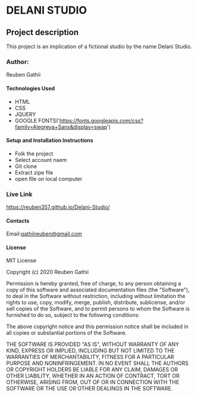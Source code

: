 # DELANI STUDIO
## Project description
This project is an implication of a fictional studio by the name Delani Studio.
### Author:
Reuben Gathii
#### Technologies Used
* HTML
* CSS
* JQUERY
* GOOGLE FONTS('https://fonts.googleapis.com/css?family=Alegreya+Sans&display=swap')
#### Setup and Installation Instructions
* Folk the project
* Select account naem
* Git clone
* Extract zipe file
* open file on local computer
### Live Link 
https://reuben357.github.io/Delani-Studio/
#### Contacts
Email:gathiireuben@gmail.com
#### License
MIT License

Copyright (c) 2020 Reuben Gathii

Permission is hereby granted, free of charge, to any person obtaining a copy
of this software and associated documentation files (the "Software"), to deal
in the Software without restriction, including without limitation the rights
to use, copy, modify, merge, publish, distribute, sublicense, and/or sell
copies of the Software, and to permit persons to whom the Software is
furnished to do so, subject to the following conditions:

The above copyright notice and this permission notice shall be included in all
copies or substantial portions of the Software.

THE SOFTWARE IS PROVIDED "AS IS", WITHOUT WARRANTY OF ANY KIND, EXPRESS OR
IMPLIED, INCLUDING BUT NOT LIMITED TO THE WARRANTIES OF MERCHANTABILITY,
FITNESS FOR A PARTICULAR PURPOSE AND NONINFRINGEMENT. IN NO EVENT SHALL THE
AUTHORS OR COPYRIGHT HOLDERS BE LIABLE FOR ANY CLAIM, DAMAGES OR OTHER
LIABILITY, WHETHER IN AN ACTION OF CONTRACT, TORT OR OTHERWISE, ARISING FROM,
OUT OF OR IN CONNECTION WITH THE SOFTWARE OR THE USE OR OTHER DEALINGS IN THE
SOFTWARE.




